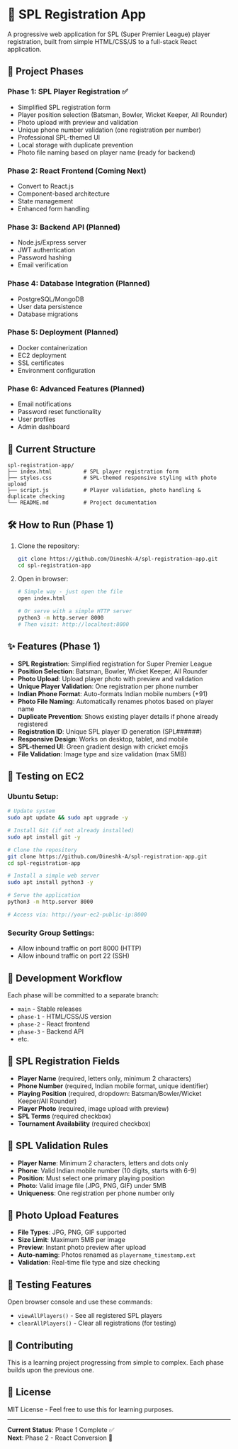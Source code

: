 # 🏏 SPL Registration App

A progressive web application for SPL (Super Premier League) player registration, built from simple HTML/CSS/JS to a full-stack React application.

## 🚀 Project Phases

### Phase 1: SPL Player Registration ✅
- Simplified SPL registration form
- Player position selection (Batsman, Bowler, Wicket Keeper, All Rounder)
- Photo upload with preview and validation
- Unique phone number validation (one registration per number)
- Professional SPL-themed UI
- Local storage with duplicate prevention
- Photo file naming based on player name (ready for backend)

### Phase 2: React Frontend (Coming Next)
- Convert to React.js
- Component-based architecture
- State management
- Enhanced form handling

### Phase 3: Backend API (Planned)
- Node.js/Express server
- JWT authentication
- Password hashing
- Email verification

### Phase 4: Database Integration (Planned)
- PostgreSQL/MongoDB
- User data persistence
- Database migrations

### Phase 5: Deployment (Planned)
- Docker containerization
- EC2 deployment
- SSL certificates
- Environment configuration

### Phase 6: Advanced Features (Planned)
- Email notifications
- Password reset functionality
- User profiles
- Admin dashboard

## 📁 Current Structure

```
spl-registration-app/
├── index.html          # SPL player registration form
├── styles.css          # SPL-themed responsive styling with photo upload
├── script.js           # Player validation, photo handling & duplicate checking
└── README.md           # Project documentation
```

## 🛠️ How to Run (Phase 1)

1. Clone the repository:
   ```bash
   git clone https://github.com/Dineshk-A/spl-registration-app.git
   cd spl-registration-app
   ```

2. Open in browser:
   ```bash
   # Simple way - just open the file
   open index.html
   
   # Or serve with a simple HTTP server
   python3 -m http.server 8000
   # Then visit: http://localhost:8000
   ```

## ✨ Features (Phase 1)

- **SPL Registration**: Simplified registration for Super Premier League
- **Position Selection**: Batsman, Bowler, Wicket Keeper, All Rounder
- **Photo Upload**: Upload player photo with preview and validation
- **Unique Player Validation**: One registration per phone number
- **Indian Phone Format**: Auto-formats Indian mobile numbers (+91)
- **Photo File Naming**: Automatically renames photos based on player name
- **Duplicate Prevention**: Shows existing player details if phone already registered
- **Registration ID**: Unique SPL player ID generation (SPL######)
- **Responsive Design**: Works on desktop, tablet, and mobile
- **SPL-themed UI**: Green gradient design with cricket emojis
- **File Validation**: Image type and size validation (max 5MB)

## 🧪 Testing on EC2

### Ubuntu Setup:
```bash
# Update system
sudo apt update && sudo apt upgrade -y

# Install Git (if not already installed)
sudo apt install git -y

# Clone the repository
git clone https://github.com/Dineshk-A/spl-registration-app.git
cd spl-registration-app

# Install a simple web server
sudo apt install python3 -y

# Serve the application
python3 -m http.server 8000

# Access via: http://your-ec2-public-ip:8000
```

### Security Group Settings:
- Allow inbound traffic on port 8000 (HTTP)
- Allow inbound traffic on port 22 (SSH)

## 🔄 Development Workflow

Each phase will be committed to a separate branch:
- `main` - Stable releases
- `phase-1` - HTML/CSS/JS version
- `phase-2` - React frontend
- `phase-3` - Backend API
- etc.

## 📝 SPL Registration Fields

- **Player Name** (required, letters only, minimum 2 characters)
- **Phone Number** (required, Indian mobile format, unique identifier)
- **Playing Position** (required, dropdown: Batsman/Bowler/Wicket Keeper/All Rounder)
- **Player Photo** (required, image upload with preview)
- **SPL Terms** (required checkbox)
- **Tournament Availability** (required checkbox)

## 🎯 SPL Validation Rules

- **Player Name**: Minimum 2 characters, letters and dots only
- **Phone**: Valid Indian mobile number (10 digits, starts with 6-9)
- **Position**: Must select one primary playing position
- **Photo**: Valid image file (JPG, PNG, GIF) under 5MB
- **Uniqueness**: One registration per phone number only

## 📸 Photo Upload Features

- **File Types**: JPG, PNG, GIF supported
- **Size Limit**: Maximum 5MB per image
- **Preview**: Instant photo preview after upload
- **Auto-naming**: Photos renamed as `playername_timestamp.ext`
- **Validation**: Real-time file type and size checking

## 🏏 Testing Features

Open browser console and use these commands:
- `viewAllPlayers()` - See all registered SPL players
- `clearAllPlayers()` - Clear all registrations (for testing)

## 🤝 Contributing

This is a learning project progressing from simple to complex. Each phase builds upon the previous one.

## 📄 License

MIT License - Feel free to use this for learning purposes.

---

**Current Status**: Phase 1 Complete ✅  
**Next**: Phase 2 - React Conversion 🚀

